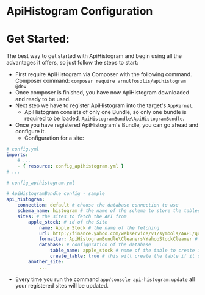 ApiHistogram Configuration
==========================

Get Started:
============
The best way to get started with ApiHistogram and begin using all the
advantages it offers, so just follow the steps to start:
- First require ApiHistogram via Composer with the following command.
Composer command: ```composer require arnulfosolis/apihistogram @dev```
- Once composer is finished, you have now ApiHistogram downloaded and
ready to be used.
- Next step we have to register ApiHistogram into the 
target's ```AppKernel```.
    + ApiHistogram consists of only one Bundle, so only one bundle is
    required to be loaded, ```ApiHistogramBundle\ApiHistogramBundle```.
- Once you have registered ApiHistogram's Bundle, you can go ahead and
 configure it.
    + Configuration for a site:
```yml
# config.yml
imports:
    # ...
    - { resource: config_apihistogram.yml }
# ...
```

```yml
# config_apihistogram.yml

# ApiHistogramBundle config - sample
api_histogram:
    connection: default # choose the database connection to use
    schema_name: histogram # the name of the schema to store the tables in
    sites: # the sites to fetch the API from
        apple_stock: # id of the Site
            name: Apple Stock # the name of the fetching
            url: http://finance.yahoo.com/webservice/v1/symbols/AAPL/quote?format=json
            formatter: ApiHistogramBundle\Cleaners\YahooStockCleaner # The namespace of the Cleaner instance
            database: # configuration of the database
                table_name: apple_stock # name of the table to create in the schema
                create_table: true # this will create the table if it does not exists, default value false
        another_site:
            ...
```

- Every time you run the command ```app/console api-histogram:update```
all your registered sites will be updated.